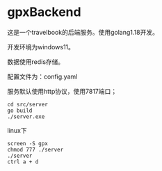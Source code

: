 # gpxBackend
这是一个travelbook的后端服务。使用golang1.18开发。

开发环境为windows11。

数据使用redis存储。

配置文件为：config.yaml

服务默认使用http协议，使用7817端口；

```
cd src/server
go build
./server.exe
```



linux下

```
screen -S gpx
chmod 777 ./server
./server
ctrl a + d
```

